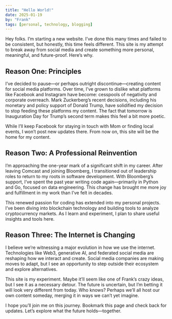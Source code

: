 ```yaml
---
title: "Hello World!"
date: 2025-01-19
by: "Frank"
tags: [personal, technology, blogging]
---
```

Hey folks. I’m starting a new website. I’ve done this many times and failed to be consistent, but honestly, this time feels different. This site is my attempt to break away from social media and create something more personal, meaningful, and future-proof. Here’s why.

## Reason One: Principles 
I’ve decided to pause—or perhaps outright discontinue—creating content for social media platforms. Over time, I’ve grown to dislike what platforms like Facebook and Instagram have become: cesspools of negativity and corporate overreach. Mark Zuckerberg’s recent decisions, including his monetary and policy support of Donald Trump, have solidified my decision to stop feeding these platforms my content. The fact that tomorrow is Inauguration Day for Trump’s second term makes this feel a bit more poetic. 

While I’ll keep Facebook for staying in touch with Mom or finding local events, I won’t post new updates there. From now on, this site will be the home for my content.

## Reason Two: A Professional Reinvention
I’m approaching the one-year mark of a significant shift in my career. After leaving Comcast and joining Bloomberg, I transitioned out of leadership roles to return to my roots in software development. With Bloomberg’s support, I’ve spent the past year writing code again—primarily in Python and Go, focused on data engineering. This change has brought me more joy and fulfillment in my work than I’ve felt in decades.

This renewed passion for coding has extended into my personal projects. I’ve been diving into blockchain technology and building tools to analyze cryptocurrency markets. As I learn and experiment, I plan to share useful insights and tools here.

## Reason Three: The Internet is Changing
I believe we’re witnessing a major evolution in how we use the internet. Technologies like Web3, generative AI, and federated social media are reshaping how we interact and create. Social media companies are making moves to adapt, but I see an opportunity to step outside their ecosystem and explore alternatives.

This site is my experiment. Maybe it’ll seem like one of Frank’s crazy ideas, but I see it as a necessary detour. The future is uncertain, but I’m betting it will look very different from today. Who knows? Perhaps we’ll all host our own content someday, merging it in ways we can’t yet imagine.

I hope you’ll join me on this journey. Bookmark this page and check back for updates. Let’s explore what the future holds—together.
